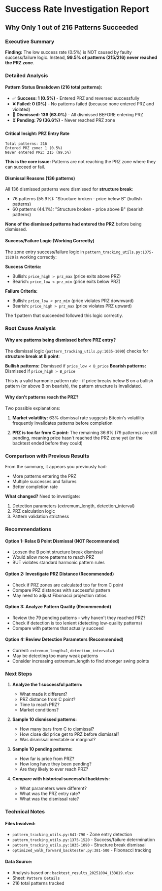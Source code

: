 # Success Rate Investigation Report
## Why Only 1 out of 216 Patterns Succeeded

### Executive Summary

**Finding:** The low success rate (0.5%) is NOT caused by faulty success/failure logic. Instead, **99.5% of patterns (215/216) never reached the PRZ zone**.

### Detailed Analysis

#### Pattern Status Breakdown (216 total patterns):
- ✅ **Success: 1 (0.5%)** - Entered PRZ and reversed successfully
- ❌ **Failed: 0 (0%)** - No patterns failed (because none entered PRZ and violated)
- 🚫 **Dismissed: 136 (63.0%)** - All dismissed BEFORE entering PRZ
- ⏳ **Pending: 79 (36.6%)** - Never reached PRZ zone

#### Critical Insight: PRZ Entry Rate

```
Total patterns: 216
Entered PRZ zone: 1 (0.5%)
Never entered PRZ: 215 (99.5%)
```

**This is the core issue:** Patterns are not reaching the PRZ zone where they can succeed or fail.

#### Dismissal Reasons (136 patterns)

All 136 dismissed patterns were dismissed for **structure break**:
- 76 patterns (55.9%): "Structure broken - price below B" (bullish patterns)
- 60 patterns (44.1%): "Structure broken - price above B" (bearish patterns)

**None of the dismissed patterns had entered the PRZ** before being dismissed.

#### Success/Failure Logic (Working Correctly)

The zone entry success/failure logic in `pattern_tracking_utils.py:1375-1520` is working correctly:

**Success Criteria:**
- Bullish: `price_high > prz_max` (price exits above PRZ)
- Bearish: `price_low < prz_min` (price exits below PRZ)

**Failure Criteria:**
- Bullish: `price_low < prz_min` (price violates PRZ downward)
- Bearish: `price_high > prz_max` (price violates PRZ upward)

The 1 pattern that succeeded followed this logic correctly.

### Root Cause Analysis

#### Why are patterns being dismissed before PRZ entry?

The dismissal logic (`pattern_tracking_utils.py:1035-1090`) checks for **structure break at B point**:

**Bullish patterns:** Dismissed if `price_low < B_price`
**Bearish patterns:** Dismissed if `price_high > B_price`

This is a valid harmonic pattern rule - if price breaks below B on a bullish pattern (or above B on bearish), the pattern structure is invalidated.

#### Why don't patterns reach the PRZ?

Two possible explanations:

1. **Market volatility:** 63% dismissal rate suggests Bitcoin's volatility frequently invalidates patterns before completion

2. **PRZ is too far from C point:** The remaining 36.6% (79 patterns) are still pending, meaning price hasn't reached the PRZ zone yet (or the backtest ended before they could)

### Comparison with Previous Results

From the summary, it appears you previously had:
- More patterns entering the PRZ
- Multiple successes and failures
- Better completion rate

**What changed?** Need to investigate:
1. Detection parameters (extremum_length, detection_interval)
2. PRZ calculation logic
3. Pattern validation strictness

### Recommendations

#### Option 1: Relax B Point Dismissal (NOT Recommended)
- Loosen the B point structure break dismissal
- Would allow more patterns to reach PRZ
- BUT violates standard harmonic pattern rules

#### Option 2: Investigate PRZ Distance (Recommended)
- Check if PRZ zones are calculated too far from C point
- Compare PRZ distances with successful pattern
- May need to adjust Fibonacci projection ratios

#### Option 3: Analyze Pattern Quality (Recommended)
- Review the 79 pending patterns - why haven't they reached PRZ?
- Check if detection is too lenient (detecting low-quality patterns)
- Compare with patterns that actually succeed

#### Option 4: Review Detection Parameters (Recommended)
- Current: `extremum_length=1`, `detection_interval=1`
- May be detecting too many weak patterns
- Consider increasing extremum_length to find stronger swing points

### Next Steps

1. **Analyze the 1 successful pattern:**
   - What made it different?
   - PRZ distance from C point?
   - Time to reach PRZ?
   - Market conditions?

2. **Sample 10 dismissed patterns:**
   - How many bars from C to dismissal?
   - How close did price get to PRZ before dismissal?
   - Was dismissal inevitable or marginal?

3. **Sample 10 pending patterns:**
   - How far is price from PRZ?
   - How long have they been pending?
   - Are they likely to ever reach PRZ?

4. **Compare with historical successful backtests:**
   - What parameters were different?
   - What was the PRZ entry rate?
   - What was the dismissal rate?

### Technical Notes

#### Files Involved:
- `pattern_tracking_utils.py:641-790` - Zone entry detection
- `pattern_tracking_utils.py:1375-1520` - Success/failure determination
- `pattern_tracking_utils.py:1035-1090` - Structure break dismissal
- `optimized_walk_forward_backtester.py:381-500` - Fibonacci tracking

#### Data Source:
- Analysis based on: `backtest_results_20251004_133819.xlsx`
- Sheet: `Pattern Details`
- 216 total patterns tracked
